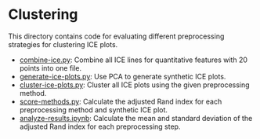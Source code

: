 # Clustering

This directory contains code for evaluating different preprocessing strategies for clustering ICE plots.

- [combine-ice.py](combine-ice.py): Combine all ICE lines for quantitative features with 20 points into one file.
- [generate-ice-plots.py](generate-ice-plots.py): Use PCA to generate synthetic ICE plots.
- [cluster-ice-plots.py](cluster-ice-plots.py): Cluster all ICE plots using the given preprocessing method.
- [score-methods.py](score-methods.py): Calculate the adjusted Rand index for each preprocessing method and synthetic ICE plot.
- [analyze-results.ipynb](analyze-results.ipynb): Calculate the mean and standard deviation of the adjusted Rand index for each preprocessing step.
